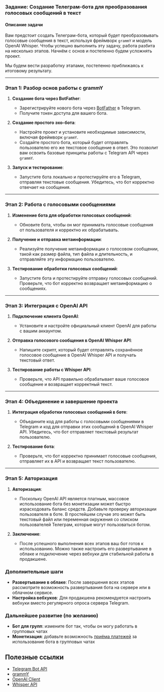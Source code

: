### Задание: Создание Телеграм-бота для преобразования голосовых сообщений в текст

#### Описание задачи

Вам предстоит создать Телеграм-бота, который будет преобразовывать голосовые сообщения в текст, используя фреймворк `grammY` и модель OpenAI Whisper. Чтобы успешно выполнить эту задачу, работа разбита на несколько этапов. Начнём с основ и постепенно будем усложнять проект.

Мы будем вести разработку этапами, постепенно приближаясь к итоговому результату.

---

### Этап 1: Разбор основ работы с grammY

1. **Создание бота через BotFather**:

    - Зарегистрируйте нового бота через [BotFather](https://t.me/BotFather) в Telegram.
    - Получите токен доступа для вашего бота.

2. **Создание простого эхо-бота**:

    - Настройте проект и установите необходимые зависимости, включая фреймворк `grammY`.
    - Создайте простого бота, который будет отправлять пользователю его же текстовое сообщение в ответ. Это позволит вам освоить базовые принципы работы с Telegram API через `grammY`.

3. **Запуск и тестирование**:
    - Запустите бота локально и протестируйте его в Telegram, отправляя текстовые сообщения. Убедитесь, что бот корректно отвечает на сообщения.

---

### Этап 2: Работа с голосовыми сообщениями

1. **Изменение бота для обработки голосовых сообщений**:

    - Обновите бота, чтобы он мог принимать голосовые сообщения от пользователя и корректно их обрабатывать.

2. **Получение и отправка метаинформации**:

    - Реализуйте получение метаинформации о голосовом сообщении, такой как размер файла, тип файла и длительность, и отправляйте эту информацию пользователю.

3. **Тестирование обработки голосовых сообщений**:
    - Запустите бота и протестируйте отправку голосовых сообщений. Проверьте, что бот корректно возвращает метаинформацию о сообщениях.

---

### Этап 3: Интеграция с OpenAI API

1. **Подключение клиента OpenAI**:

    - Установите и настройте официальный клиент OpenAI для работы с вашим аккаунтом.

2. **Отправка голосового сообщения в OpenAI Whisper API**:

    - Напишите скрипт, который будет отправлять сохранённое голосовое сообщение в OpenAI Whisper API и получать текстовый ответ.

3. **Тестирование работы с Whisper API**:
    - Проверьте, что API правильно обрабатывает ваше голосовое сообщение и возвращает корректный текст.

---

### Этап 4: Объединение и завершение проекта

1. **Интеграция обработки голосовых сообщений в боте**:

    - Объедините код для работы с голосовыми сообщениями в Telegram и код для отправки этих сообщений в OpenAI Whisper API. Убедитесь, что бот отправляет текстовый результат пользователю.

2. **Тестирование бота**:

    - Проверьте, что бот корректно принимает голосовые сообщения, отправляет их в API и возвращает текст пользователю.

---

### Этап 5: Авторизация

1. **Авторизация**:

    - Поскольку OpenAI API является платным, массовое использование бота без монетизации может быстро израсходовать баланс средств. Добавьте проверку авторизации пользователя в боте. В простейшем случае это может быть текстовый файл или переменная окружения со списком пользователей Телеграм, которые могут пользоваться ботом.

2. **Заключение**:
    - После успешного выполнения всех этапов ваш бот готов к использованию. Можно также настроить его развертывание в облаке и подключение через вебхуки для стабильной работы в продакшене.

### Дополнительные шаги

-   **Развертывание в облаке**: После завершения всех этапов рассмотрите возможность развертывания бота на сервере или в облачном сервисе.
-   **Настройка вебхуков**: Для продакшена рекомендуется настроить вебхуки вместо регулярного опроса сервера Telegram.

### Дальнейшее развитие (по желанию)

-   **Бот для групп**: измените бот так, чтобы он могу работать в групповых чатах
-   **Монетизация**: добавьте возможность [приёма платежей](https://core.telegram.org/bots/payments) за использование бота в групповых чатах

## Полезные ссылки

-   [Telegram Bot API](https://core.telegram.org/bots)
-   [grammY](https://grammy.dev/)
-   [OpenAI Client](https://npmjs.com/package/openai)
-   [Whisper API](https://platform.openai.com/docs/guides/speech-to-text/quickstart?lang=node)
